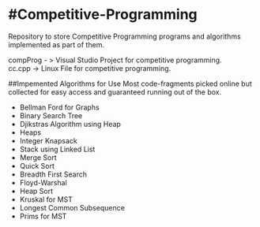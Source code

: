 
#Competitive-Programming
==========

Repository to store Competitive Programming programs and algorithms implemented as part of them.  

compProg - > Visual Studio Project for competitive programming.  
cc.cpp	 -> Linux File for competitive programming.  

##Impemented Algorithms for Use
Most code-fragments picked online but collected for easy access and guaranteed running out of the box.  
* Bellman Ford for Graphs
* Binary Search Tree
* Djikstras Algorithm using Heap
* Heaps
* Integer Knapsack
* Stack using Linked List
* Merge Sort
* Quick Sort
* Breadth First Search
* Floyd-Warshal
* Heap Sort
* Kruskal for MST
* Longest Common Subsequence
* Prims for MST